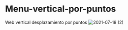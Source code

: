# Menu-vertical-por-puntos
Web vertical desplazamiento por puntos
![2021-07-18 (2)](https://user-images.githubusercontent.com/80043180/126062405-a8a50b63-969b-40fd-b845-ca5157a593a6.png)
